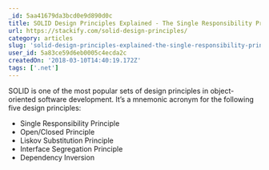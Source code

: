 ```yaml
---
_id: 5aa41679da3bcd0e9d890d0c
title: SOLID Design Principles Explained - The Single Responsibility Principle
url: https://stackify.com/solid-design-principles/
category: articles
slug: 'solid-design-principles-explained-the-single-responsibility-principle'
user_id: 5a83ce59d6eb0005c4ecda2c
createdOn: '2018-03-10T14:40:19.172Z'
tags: ['.net']
---
```


SOLID is one of the most popular sets of design principles in object-oriented software development. It’s a mnemonic acronym for the following five design principles:

- Single Responsibility Principle
- Open/Closed Principle
- Liskov Substitution Principle
- Interface Segregation Principle
- Dependency Inversion
